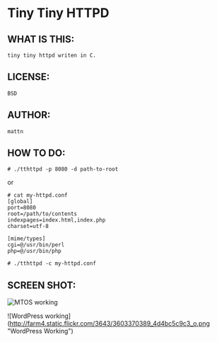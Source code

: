 Tiny Tiny HTTPD
===============

WHAT IS THIS:
-------------

	tiny tiny httpd writen in C.

LICENSE:
-------

	BSD

AUTHOR:
-------

	mattn

HOW TO DO:
----------

	# ./tthttpd -p 8080 -d path-to-root

or

	# cat my-httpd.conf
	[global]
	port=8080
	root=/path/to/contents
	indexpages=index.html,index.php
	charset=utf-8

	[mime/types]
	cgi=@/usr/bin/perl
	php=@/usr/bin/php
	
	# ./tthttpd -c my-httpd.conf

SCREEN SHOT:
------------

![MTOS working](http://farm4.static.flickr.com/3305/3597469456_1f5210975f_o.png "MTOS Working")

![WordPress working] (http://farm4.static.flickr.com/3643/3603370389_4d4bc5c9c3_o.png "WordPress Working")
